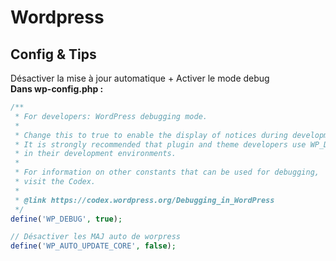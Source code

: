 # Wordpress

## Config & Tips

Désactiver la mise à jour automatique + Activer le mode debug  
**Dans wp-config.php :**

```php
/**
 * For developers: WordPress debugging mode.
 *
 * Change this to true to enable the display of notices during development.
 * It is strongly recommended that plugin and theme developers use WP_DEBUG
 * in their development environments.
 *
 * For information on other constants that can be used for debugging,
 * visit the Codex.
 *
 * @link https://codex.wordpress.org/Debugging_in_WordPress
 */
define('WP_DEBUG', true);

// Désactiver les MAJ auto de worpress
define('WP_AUTO_UPDATE_CORE', false);

```



